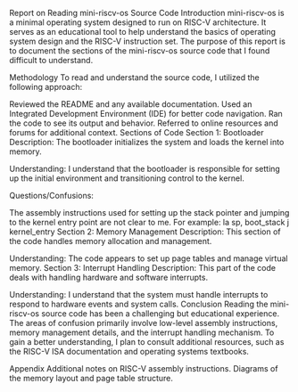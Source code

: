 Report on Reading mini-riscv-os Source Code
Introduction
mini-riscv-os is a minimal operating system designed to run on RISC-V architecture. It serves as an educational tool to help understand the basics of operating system design and the RISC-V instruction set. The purpose of this report is to document the sections of the mini-riscv-os source code that I found difficult to understand.

Methodology
To read and understand the source code, I utilized the following approach:

Reviewed the README and any available documentation.
Used an Integrated Development Environment (IDE) for better code navigation.
Ran the code to see its output and behavior.
Referred to online resources and forums for additional context.
Sections of Code
Section 1: Bootloader
Description: The bootloader initializes the system and loads the kernel into memory.

Understanding: I understand that the bootloader is responsible for setting up the initial environment and transitioning control to the kernel.

Questions/Confusions:

The assembly instructions used for setting up the stack pointer and jumping to the kernel entry point are not clear to me. For example:
la sp, boot_stack
j kernel_entry
Section 2: Memory Management
Description: This section of the code handles memory allocation and management.

Understanding: The code appears to set up page tables and manage virtual memory.
Section 3: Interrupt Handling
Description: This part of the code deals with handling hardware and software interrupts.

Understanding: I understand that the system must handle interrupts to respond to hardware events and system calls.
Conclusion
Reading the mini-riscv-os source code has been a challenging but educational experience. The areas of confusion primarily involve low-level assembly instructions, memory management details, and the interrupt handling mechanism. To gain a better understanding, I plan to consult additional resources, such as the RISC-V ISA documentation and operating systems textbooks.

Appendix
Additional notes on RISC-V assembly instructions.
Diagrams of the memory layout and page table structure.


